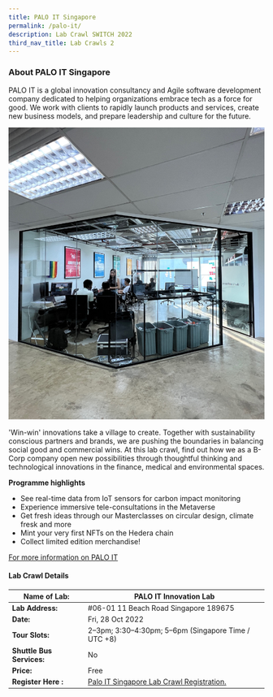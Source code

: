 ```yaml
---
title: PALO IT Singapore
permalink: /palo-it/
description: Lab Crawl SWITCH 2022
third_nav_title: Lab Crawls 2
---
```


### **About PALO IT Singapore** 

PALO IT is a global innovation consultancy and Agile software development company dedicated to helping organizations embrace tech as a force for good. We work with clients to rapidly launch products and services, create new business models, and prepare leadership and culture for the future.

![PALO IT Lab Crawl SWITCH 2022](/images/PALO%20IT%20Innovation%20Lab%20Photo.png)

'Win-win' innovations take a village to create. Together with sustainability conscious partners and brands, we are pushing the boundaries in balancing social good and commercial wins. At this lab crawl, find out how we as a B-Corp company open new possibilities through thoughtful thinking and technological innovations in the finance, medical and environmental spaces.

**Programme highlights**

* See real-time data from IoT sensors for carbon impact monitoring
* Experience immersive tele-consultations in the Metaverse     
* Get fresh ideas through our Masterclasses on circular design, climate fresk and more
* Mint your very first NFTs on the Hedera chain
* Collect limited edition merchandise!

[For more information on PALO IT](https://www.palo-it.com/en/)
 

#### **Lab Crawl Details**

| **Name of Lab:** | PALO IT Innovation Lab |
| -------- | -------- |
| **Lab Address:** | #06-01 11 Beach Road Singapore 189675 |
|**Date:** | Fri, 28 Oct 2022 |
|**Tour Slots:** | 2–3pm; 3:30–4:30pm; 5–6pm (Singapore Time / UTC +8) |
|**Shuttle Bus Services:** | No |
|**Price:** | Free |
|**Register Here :** | [Palo IT Singapore Lab Crawl Registration.](https://docs.google.com/forms/d/e/1FAIpQLSdlBKwq42nt9hF6qKhMtih_z1cJ-nLzoxrehBvZVup5CT0vAg/viewform) |